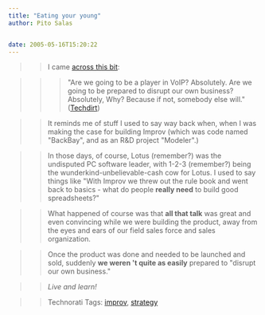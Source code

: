 ```yaml
---
title: "Eating your young"
author: Pito Salas


date: 2005-05-16T15:20:22
---
```



>>

>> I came [across this
bit](<http://techdirt.com/articles/20050516/0032240_F.shtml>):

>>

>>> "Are we going to be a player in VoIP? Absolutely. Are we going to be
prepared to disrupt our own business? Absolutely, Why? Because if not,
somebody else will."
([Techdirt](<http://techdirt.com/articles/20050516/0032240_F.shtml>))

>>

>> It reminds me of stuff I used to say way back when, when I was making the
case for building Improv (which was code named "BackBay", and as an R&D
project "Modeler".)

>>

>> In those days, of course, Lotus (remember?) was the undisputed PC software
leader, with 1-2-3 (remember?) being the wunderkind-unbelievable-cash cow for
Lotus. I used to say things like "With Improv we threw out the rule book and
went back to basics - what do people **really need** to build good
spreadsheets?"

>>

>> What happened of course was that **all that talk** was great and even
convincing while we were building the product, away from the eyes and ears of
our field sales force and sales organization.

>>

>> Once the product was done and needed to be launched and sold, suddenly **we
weren 't quite as easily** prepared to "disrupt our own business."

>>

>> _Live and learn!_

>>

>> Technorati Tags: [improv](<http://technorati.com/tag/improv>),
[strategy](<http://technorati.com/tag/strategy>)


